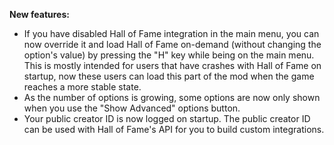 ﻿**New features:**
- If you have disabled Hall of Fame integration in the main menu, you can now override it and load Hall of Fame on-demand (without changing the option's value) by pressing the "H" key while being on the main menu.
  This is mostly intended for users that have crashes with Hall of Fame on startup, now these users can load this part of the mod when the game reaches a more stable state.
- As the number of options is growing, some options are now only shown when you use the "Show Advanced" options button.
- Your public creator ID is now logged on startup. The public creator ID can be used with Hall of Fame's API for you to build custom integrations.
